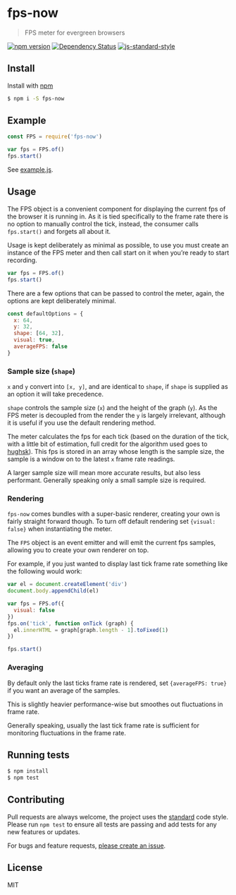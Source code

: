 
# fps-now

> FPS meter for evergreen browsers

[![npm version](https://badge.fury.io/js/fps-now.svg)](https://badge.fury.io/js/fps-now)
[![Dependency Status](https://david-dm.org/mattstyles/fps-now.svg)](https://david-dm.org/mattstyles/fps-now)
[![js-standard-style](https://img.shields.io/badge/code%20style-standard-brightgreen.svg)](http://standardjs.com/)

## Install

Install with [npm](https://npmjs.com)

```sh
$ npm i -S fps-now
```

## Example

```js
const FPS = require('fps-now')

var fps = FPS.of()
fps.start()
```

See [example.js](./example.js).

## Usage

The FPS object is a convenient component for displaying the current fps of the browser it is running in. As it is tied specifically to the frame rate there is no option to manually control the tick, instead, the consumer calls `fps.start()` and forgets all about it.

Usage is kept deliberately as minimal as possible, to use you must create an instance of the FPS meter and then call start on it when you’re ready to start recording.

```js
var fps = FPS.of()
fps.start()
```

There are a few options that can be passed to control the meter, again, the options are kept deliberately minimal.

```js
const defaultOptions = {
  x: 64,
  y: 32,
  shape: [64, 32],
  visual: true,
  averageFPS: false
}
```

### Sample size (`shape`)

`x` and `y` convert into `[x, y]`, and are identical to `shape`, if `shape` is supplied as an option it will take precedence.

`shape` controls the sample size (`x`) and the height of the graph (`y`). As the FPS meter is decoupled from the render the `y` is largely irrelevant, although it is useful if you use the default rendering method.

The meter calculates the fps for each tick (based on the duration of the tick, with a little bit of estimation, full credit for the algorithm used goes to [hughsk](https://github.com/hughsk/fps)). This fps is stored in an array whose length is the sample size, the sample is a window on to the latest `x` frame rate readings.

A larger sample size will mean more accurate results, but also less performant. Generally speaking only a small sample size is required.

### Rendering

`fps-now` comes bundles with a super-basic renderer, creating your own is fairly straight forward though. To turn off default rendering set `{visual: false}` when instantiating the meter.

The `FPS` object is an event emitter and will emit the current fps samples, allowing you to create your own renderer on top.

For example, if you just wanted to display last tick frame rate something like the following would work:

```js
var el = document.createElement('div')
document.body.appendChild(el)

var fps = FPS.of({
  visual: false
})
fps.on('tick', function onTick (graph) {
  el.innerHTML = graph[graph.length - 1].toFixed(1)
})

fps.start()
```

### Averaging

By default only the last ticks frame rate is rendered, set `{averageFPS: true}` if you want an average of the samples.

This is slightly heavier performance-wise but smoothes out fluctuations in frame rate.

Generally speaking, usually the last tick frame rate is sufficient for monitoring fluctuations in the frame rate.

## Running tests

```sh
$ npm install
$ npm test
```

## Contributing

Pull requests are always welcome, the project uses the [standard](http://standardjs.com) code style. Please run `npm test` to ensure all tests are passing and add tests for any new features or updates.

For bugs and feature requests, [please create an issue](https://github.com/mattstyles/fps-now/issues).

## License

MIT
